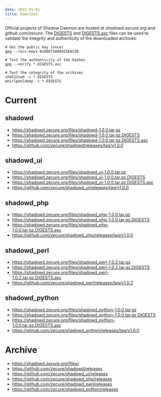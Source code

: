 ```yaml
---
date: 2015-01-01
title: Download
---
```


Official projects of Shadow Daemon are hosted at *shadowd.zecure.org* and *github.com/zecure*.
The [DIGESTS](http://en.wikipedia.org/wiki/Cryptographic_hash_function) and [DIGESTS.asc](https://en.wikipedia.org/wiki/Digital_signature) files can be used to validate the integrity and authenticity of the downloaded archives:

    # Get the public key (once)
    gpg --recv-keys 0x08672A08415EAC5B
    
    # Test the authenticity of the hashes
    gpg --verify *.DIGESTS.asc
    
    # Test the integrity of the archives
    sha512sum -c *.DIGESTS
    whirlpooldeep -c *.DIGESTS

# Current

## shadowd

 * https://shadowd.zecure.org/files/shadowd-1.0.0.tar.gz
 * https://shadowd.zecure.org/files/shadowd-1.0.0.tar.gz.DIGESTS
 * https://shadowd.zecure.org/files/shadowd-1.0.0.tar.gz.DIGESTS.asc
 * https://github.com/zecure/shadowd/releases/tag/v1.0.0

## shadowd_ui

 * https://shadowd.zecure.org/files/shadowd_ui-1.0.0.tar.gz
 * https://shadowd.zecure.org/files/shadowd_ui-1.0.0.tar.gz.DIGESTS
 * https://shadowd.zecure.org/files/shadowd_ui-1.0.0.tar.gz.DIGESTS.asc
 * https://github.com/zecure/shadowd_ui/releases/tag/v1.0.0

## shadowd_php

 * https://shadowd.zecure.org/files/shadowd_php-1.0.0.tar.gz
 * https://shadowd.zecure.org/files/shadowd_php-1.0.0.tar.gz.DIGESTS
 * https://shadowd.zecure.org/files/shadowd_php-1.0.0.tar.gz.DIGESTS.asc
 * https://github.com/zecure/shadowd_php/releases/tag/v1.0.0

## shadowd_perl

 * https://shadowd.zecure.org/files/shadowd_perl-1.0.2.tar.gz
 * https://shadowd.zecure.org/files/shadowd_perl-1.0.2.tar.gz.DIGESTS
 * https://shadowd.zecure.org/files/shadowd_perl-1.0.2.tar.gz.DIGESTS.asc
 * https://github.com/zecure/shadowd_perl/releases/tag/v1.0.2

## shadowd_python

 * https://shadowd.zecure.org/files/shadowd_python-1.0.0.tar.gz
 * https://shadowd.zecure.org/files/shadowd_python-1.0.0.tar.gz.DIGESTS
 * https://shadowd.zecure.org/files/shadowd_python-1.0.0.tar.gz.DIGESTS.asc
 * https://github.com/zecure/shadowd_python/releases/tag/v1.0.0

# Archive

 * https://shadowd.zecure.org/files/
 * https://github.com/zecure/shadowd/releases
 * https://github.com/zecure/shadowd_ui/releases
 * https://github.com/zecure/shadowd_php/releases
 * https://github.com/zecure/shadowd_perl/releases
 * https://github.com/zecure/shadowd_python/releases
